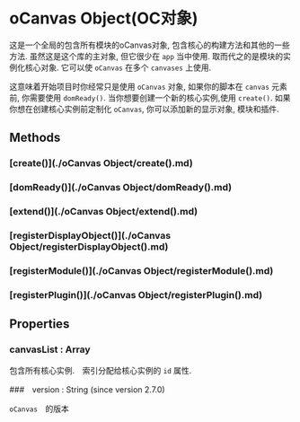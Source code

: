 # oCanvas Object(OC对象)

这是一个全局的包含所有模块的oCanvas对象, 包含核心的构建方法和其他的一些方法.
虽然这是这个库的主对象, 但它很少在 `app` 当中使用.
取而代之的是模块的实例化核心对象.
它可以使 `oCanvas` 在多个 `canvases` 上使用.

这意味着开始项目时你经常只是使用 `oCanvas` 对象, 如果你的脚本在 `canvas` 元素前, 你需要使用 `domReady()`.
当你想要创建一个新的核心实例,使用 `create()`.
如果你想在创建核心实例前定制化 `oCanvas`, 你可以添加新的显示对象, 模块和插件.

## Methods

### [create()](./oCanvas Object/create().md)

### [domReady()](./oCanvas Object/domReady().md)

### [extend()](./oCanvas Object/extend().md)

### [registerDisplayObject()](./oCanvas Object/registerDisplayObject().md)

### [registerModule()](./oCanvas Object/registerModule().md)

### [registerPlugin()](./oCanvas Object/registerPlugin().md)

## Properties

### canvasList : Array

包含所有核心实例.　索引分配给核心实例的 `id` 属性.

###　version : String (since version 2.7.0)

`oCanvas`　的版本
